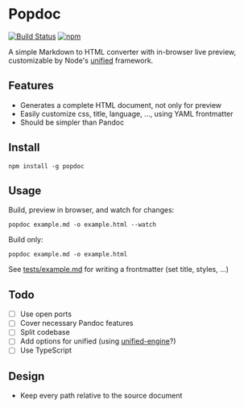 # Popdoc

[![Build Status](https://travis-ci.com/nolze/popdoc.svg?token=zvurV5eq8Ybys2mhzkvz&branch=master)](https://travis-ci.com/nolze/popdoc)
[![npm](https://img.shields.io/npm/v/popdoc)](https://www.npmjs.com/package/popdoc)

A simple Markdown to HTML converter with in-browser live preview, customizable by Node's [unified](https://github.com/unifiedjs/unified) framework.

## Features

- Generates a complete HTML document, not only for preview
- Easily customize css, title, language, ..., using YAML frontmatter
- Should be simpler than Pandoc

## Install

```
npm install -g popdoc
```

## Usage

Build, preview in browser, and watch for changes:

```
popdoc example.md -o example.html --watch
```

Build only:

```
popdoc example.md -o example.html
```

See [tests/example.md](https://raw.githubusercontent.com/nolze/popdoc/master/tests/example.md) for writing a frontmatter (set title, styles, ...)

## Todo

- [ ] Use open ports
- [ ] Cover necessary Pandoc features
- [ ] Split codebase
- [ ] Add options for unified (using [unified-engine](https://github.com/unifiedjs/unified-engine)?)
- [ ] Use TypeScript

## Design

- Keep every path relative to the source document
